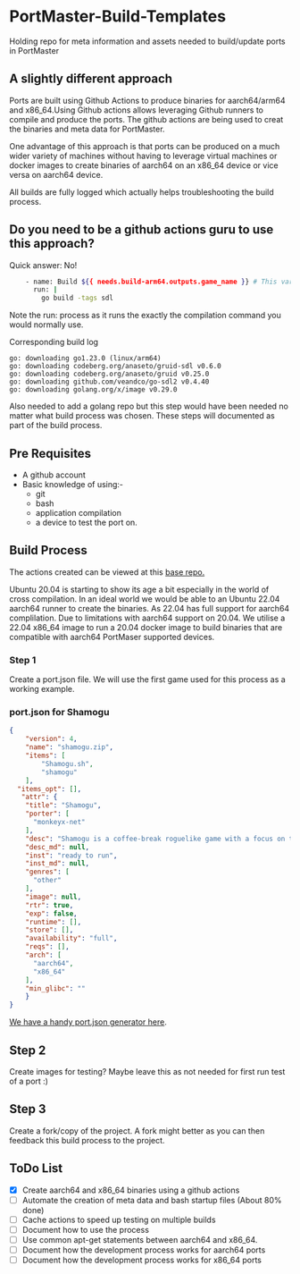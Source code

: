 # PortMaster-Build-Templates
Holding repo for meta information and assets needed to build/update ports in PortMaster

## A slightly different approach

Ports are built using Github Actions to produce binaries for aarch64/arm64 and x86_64.Using Github actions allows leveraging Github runners to compile and produce the ports. The github actions are being used to creat the binaries and meta data for PortMaster. 

One advantage of this approach is that ports can be produced on a much wider variety of machines without having to leverage virtual machines or docker images to create binaries of aarch64 on an x86_64 device or vice versa on aarch64 device.

All builds are fully logged which actually helps troubleshooting the build process.

## Do you need to be a github actions guru to use this approach?

Quick answer: No!

```bash
    - name: Build ${{ needs.build-arm64.outputs.game_name }} # This variable translates as Shamogu
      run: |
        go build -tags sdl
```

Note the run: process as it runs the exactly the compilation command you would normally use.

Corresponding build log 

```
go: downloading go1.23.0 (linux/arm64)
go: downloading codeberg.org/anaseto/gruid-sdl v0.6.0
go: downloading codeberg.org/anaseto/gruid v0.25.0
go: downloading github.com/veandco/go-sdl2 v0.4.40
go: downloading golang.org/x/image v0.29.0
```

Also needed to add a golang repo but this step would have been needed no matter what build process was chosen. These steps will documented as part of the build process.

## Pre Requisites

- A github account
- Basic knowledge of using:- 
  - git
  - bash
  - application compilation
  - a device to test the port on.

## Build Process

The actions created can be viewed at this [base repo.](https://github.com/monkeyx-net/PortMaster-Build-Templates)

Ubuntu 20.04 is starting to show its age a bit especially in the world of cross compilation. In an ideal world we would be able to an Ubuntu 22.04 aarch64 runner to create the binaries. As 22.04 has full support for aarch64 complilation. Due to limitations with aarch64 support on 20.04. We utilise a 22.04 x86_64 image to run a 20.04 docker image to build binaries that are compatible with aarch64 PortMaser supported devices.


### Step 1

Create a port.json file. We will use the first game used for this process as a working example.

### port.json for Shamogu

```json
{
    "version": 4,
    "name": "shamogu.zip",
    "items": [
        "Shamogu.sh",
        "shamogu"
    ],
  "items_opt": [],
   "attr": {
    "title": "Shamogu",
    "porter": [
      "monkeyx-net"
    ],
    "desc": "Shamogu is a coffee-break roguelike game with a focus on tactical movement and careful timing of totemic spirit invocation and comestible consumption. Visibility and noise stealth mechanics also play an important role.",
    "desc_md": null,
    "inst": "ready to run",
    "inst_md": null,
    "genres": [
      "other"
    ],
    "image": null,
    "rtr": true,
    "exp": false,
    "runtime": [],
    "store": [],
    "availability": "full",
    "reqs": [],
    "arch": [
      "aarch64",
      "x86_64"
    ],
    "min_glibc": ""
    }
}
```

[We have a handy port.json generator here](http://portmaster.games/port-json.html).


## Step 2

Create images for testing? Maybe leave this as not needed for first run test of a port :)

## Step 3

Create a fork/copy of the project. A fork might better as you can then feedback this build process to the project. 


## ToDo List

- [x] Create aarch64 and x86_64 binaries using a github actions
- [ ] Automate the creation of meta data and bash startup files (About 80% done)
- [ ] Cache actions to speed up testing on multiple builds
- [ ] Document how to use the process
- [ ] Use common apt-get statements between aarch64 and x86_64.
- [ ] Document how the development process works for aarch64 ports
- [ ] Document how the development process works for x86_64 ports
